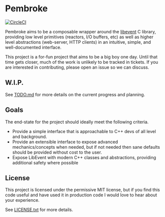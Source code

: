 # Pembroke

[![CircleCI](https://circleci.com/gh/JohnMurray/pembroke/tree/master.svg?style=svg)](https://circleci.com/gh/JohnMurray/pembroke/tree/master)

Pembroke aims to be a composable wrapper around the [libevent][libevent_homepage] C library, providing low
level primitives (reactors, I/O buffers, etc) as well as higher level abstractions (web-server, HTTP clients)
in an intuitive, simple, and well-documented interface.

This project is a for-fun project that aims to be a big boy one day. Until that time gets closer, much of the
work is unlikely to be tracked in tickets. If you are interested in contributing, please open an issue so we
can discuss.

## W.I.P.

See [TODO.md][todo_file] for more details on the current progress and planning.

## Goals

The end-state for the project should ideally meet the following criteria.

  + Provide a simple interface that is approachable to C++ devs of all level and background.
  + Provide an extensible interface to expose advanced mechanics/concepts when needed, but if not needed then
    sane defaults should be provided without cost to the user.
  + Expose LibEvent with modern C++ classes and abstractions, providing additional safety where possible

## License

This project is licensed under the permissive MIT license, but if you find this code useful and have used it
in production code I would love to hear about your experience. 

See [LICENSE.txt][license_file] for more details.

  [libevent_homepage]: https://libevent.org/
  [license_file]: ./LICENSE.txt
  [todo_file]: ./TODO.md